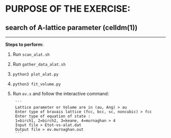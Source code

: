 # PURPOSE OF THE EXERCISE:
## search of A-lattice parameter (celldm(1)) 
----------------------------------------------------------

**Steps to perform:**

1. Run `scan_alat.sh` 

2. Run `gather_data_alat.sh`

3. `python3 plot_alat.py`

4. `python3 fit_volume.py`

5. Run `ev.x` and follow the interactive command:

        ```
        Lattice parameter or Volume are in (au, Ang) > au
        Enter type of bravais lattice (fcc, bcc, sc, noncubic) > fcc
        Enter type of equation of state :
        1=birch1, 2=birch2, 3=keane, 4=murnaghan > 4
        Input file > Etot-vs-alat.dat
        Output file > ev.murnaghan.out
        ```
